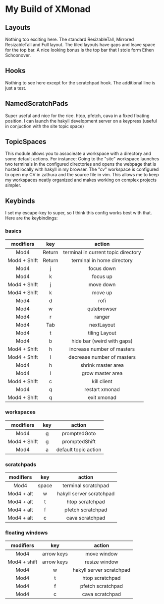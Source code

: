 # My Build of XMonad

## Layouts
Nothing too exciting here. The standard ResizableTall, Mirrored ResizableTall
and Full layout. The tiled layouts have gaps and leave space for the top bar.
A nice looking bonus is the top bar that I stole form Ethen Schoonover.

## Hooks
Nothing to see here except for the scratchpad hook. The additional line is just
a test.

## NamedScratchPads
Super useful and nice for the rice.
htop, pfetch, cava in a fixed floating position. I can launch the hakyll
development server on a keypress (useful in conjuction with the site topic
space)

## TopicSpaces 
This module allows you to associeate a workspace with a directory and some
default actions. For instance:  Going to the "site" workspace launches two
terminals in the configured directories and opens the webpage that is hosted
locally with hakyll in my browser.  The "cv" workspace is configured to open my
CV in zathura and the source file in vim.  This allows me to keep my workspaces
neatly organized and makes working on complex projects simpler.

## Keybinds
I set my escape-key to super, so I think this config works best with that.
Here are the keybindings:

### basics
| modifiers    | key    | action                               |
| :----------: | :----: | :----------------------------------: |
| Mod4         | Return | terminal in current topic directory  |
| Mod4 + Shift | Return | terminal in home directory           |
| Mod4         | j      | focus down                           |
| Mod4         | k      | focus up                             |
| Mod4 + Shift | j      | move down                            |
| Mod4 + Shift | k      | move up                              |
| Mod4         | d      | rofi                                 |
| Mod4         | w      | qutebrowser                          |
| Mod4         | r      | ranger                               |
| Mod4         | Tab    | nextLayout                           |
| Mod4         | t      | tiling Layout                        |
| Mod4         | b      | hide bar (weird with gaps)           |
| Mod4 + Shift | h      | increase number of masters           |
| Mod4 + Shift | l      | decrease number of masters           |
| Mod4         | h      | shrink master area                   |
| Mod4         | l      | grow master area                     |
| Mod4 + Shift | c      | kill client                          |
| Mod4         | q      | restart xmonad                       |
| Mod4 + Shift | q      | exit xmonad                          |

### workspaces
| modifiers    | key    | action               |
| :----------: | :----: | :------------------: |
| Mod4         | g      | promptedGoto         |
| Mod4 + Shift | g      | promptedShift        |
| Mod4         | a      | default topic action |

### scratchpads
| modifiers    | key    | action                     |
| :----------: | :----: | :------------------------: |
| Mod4         | space  | terminal scratchpad        |
| Mod4 + alt   | w      | hakyll server scratchpad   |
| Mod4 + alt   | t      | htop  scratchpad           |
| Mod4 + alt   | f      | pfetch scratchpad          |
| Mod4 + alt   | c      | cava scratchpad            |

### floating windows
| modifiers    | key        | action                     |
| :----------: | :----:     | :------------------------: |
| Mod4         | arrow keys | move window                |
| Mod4 + shift | arrow keys | resize window              |
| Mod4         | w          | hakyll server scratchpad   |
| Mod4         | t          | htop  scratchpad           |
| Mod4         | f          | pfetch scratchpad          |
| Mod4         | c          | cava scratchpad            |
